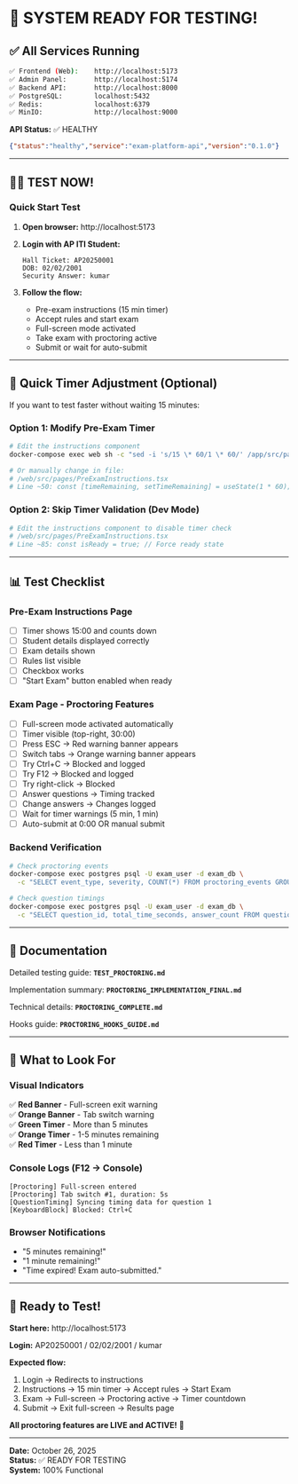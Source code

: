 # 🎉 SYSTEM READY FOR TESTING!

## ✅ All Services Running

```bash
✅ Frontend (Web):    http://localhost:5173
✅ Admin Panel:       http://localhost:5174
✅ Backend API:       http://localhost:8000
✅ PostgreSQL:        localhost:5432
✅ Redis:             localhost:6379
✅ MinIO:             http://localhost:9000
```

**API Status:** ✅ HEALTHY
```json
{"status":"healthy","service":"exam-platform-api","version":"0.1.0"}
```

---

## 🧑‍🎓 TEST NOW!

### Quick Start Test
1. **Open browser:** http://localhost:5173

2. **Login with AP ITI Student:**
   ```
   Hall Ticket: AP20250001
   DOB: 02/02/2001
   Security Answer: kumar
   ```

3. **Follow the flow:**
   - Pre-exam instructions (15 min timer)
   - Accept rules and start exam
   - Full-screen mode activated
   - Take exam with proctoring active
   - Submit or wait for auto-submit

---

## 🔧 Quick Timer Adjustment (Optional)

If you want to test faster without waiting 15 minutes:

### Option 1: Modify Pre-Exam Timer
```bash
# Edit the instructions component
docker-compose exec web sh -c "sed -i 's/15 \* 60/1 \* 60/' /app/src/pages/PreExamInstructions.tsx"

# Or manually change in file:
# /web/src/pages/PreExamInstructions.tsx
# Line ~50: const [timeRemaining, setTimeRemaining] = useState(1 * 60); // 1 minute
```

### Option 2: Skip Timer Validation (Dev Mode)
```bash
# Edit the instructions component to disable timer check
# /web/src/pages/PreExamInstructions.tsx
# Line ~85: const isReady = true; // Force ready state
```

---

## 📊 Test Checklist

### Pre-Exam Instructions Page
- [ ] Timer shows 15:00 and counts down
- [ ] Student details displayed correctly
- [ ] Exam details shown
- [ ] Rules list visible
- [ ] Checkbox works
- [ ] "Start Exam" button enabled when ready

### Exam Page - Proctoring Features
- [ ] Full-screen mode activated automatically
- [ ] Timer visible (top-right, 30:00)
- [ ] Press ESC → Red warning banner appears
- [ ] Switch tabs → Orange warning banner appears
- [ ] Try Ctrl+C → Blocked and logged
- [ ] Try F12 → Blocked and logged
- [ ] Try right-click → Blocked
- [ ] Answer questions → Timing tracked
- [ ] Change answers → Changes logged
- [ ] Wait for timer warnings (5 min, 1 min)
- [ ] Auto-submit at 0:00 OR manual submit

### Backend Verification
```bash
# Check proctoring events
docker-compose exec postgres psql -U exam_user -d exam_db \
  -c "SELECT event_type, severity, COUNT(*) FROM proctoring_events GROUP BY event_type, severity;"

# Check question timings
docker-compose exec postgres psql -U exam_user -d exam_db \
  -c "SELECT question_id, total_time_seconds, answer_count FROM question_timings LIMIT 10;"
```

---

## 📝 Documentation

Detailed testing guide: **`TEST_PROCTORING.md`**

Implementation summary: **`PROCTORING_IMPLEMENTATION_FINAL.md`**

Technical details: **`PROCTORING_COMPLETE.md`**

Hooks guide: **`PROCTORING_HOOKS_GUIDE.md`**

---

## 🎯 What to Look For

### Visual Indicators
✅ **Red Banner** - Full-screen exit warning  
✅ **Orange Banner** - Tab switch warning  
✅ **Green Timer** - More than 5 minutes  
✅ **Orange Timer** - 1-5 minutes remaining  
✅ **Red Timer** - Less than 1 minute  

### Console Logs (F12 → Console)
```
[Proctoring] Full-screen entered
[Proctoring] Tab switch #1, duration: 5s
[QuestionTiming] Syncing timing data for question 1
[KeyboardBlock] Blocked: Ctrl+C
```

### Browser Notifications
- "5 minutes remaining!"
- "1 minute remaining!"
- "Time expired! Exam auto-submitted."

---

## 🚀 Ready to Test!

**Start here:** http://localhost:5173

**Login:** AP20250001 / 02/02/2001 / kumar

**Expected flow:**
1. Login → Redirects to instructions
2. Instructions → 15 min timer → Accept rules → Start Exam
3. Exam → Full-screen → Proctoring active → Timer countdown
4. Submit → Exit full-screen → Results page

**All proctoring features are LIVE and ACTIVE!** 🎉

---

**Date:** October 26, 2025  
**Status:** ✅ READY FOR TESTING  
**System:** 100% Functional
